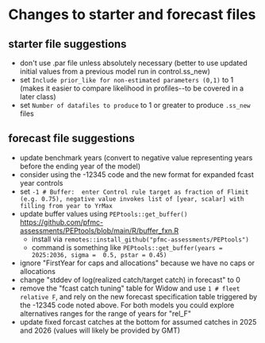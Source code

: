 # Changes to starter and forecast files

## starter file suggestions
* don't use .par file unless absolutely necessary (better to use updated initial values from a previous model run in control.ss_new)
* set `Include prior_like for non-estimated parameters (0,1)` to 1 (makes it easier to compare likelihood in profiles--to be covered in a later class) 
* set `Number of datafiles to produce` to 1 or greater to produce `.ss_new` files

## forecast file suggestions
* update benchmark years (convert to negative value representing years before the ending year of the model)
* consider using the -12345 code and the new format for expanded fcast year controls
* set `-1 # Buffer:  enter Control rule target as fraction of Flimit (e.g. 0.75), negative value invokes list of [year, scalar] with filling from year to YrMax` 
* update buffer values using `PEPtools::get_buffer()` https://github.com/pfmc-assessments/PEPtools/blob/main/R/buffer_fxn.R
  * install via `remotes::install_github("pfmc-assessments/PEPtools")`
  * command is something like `PEPtools::get_buffer(years = 2025:2036, sigma = 
     0.5, pstar = 0.45)`
* ignore "FirstYear for caps and allocations" because we have no caps or allocations
* change "stddev of log(realized catch/target catch) in forecast" to 0
* remove the "fcast catch tuning" table for Widow and use `1 # fleet relative F`, and rely on the new forecast specification table triggered by the -12345 code noted above. For both models you could explore alternatives ranges for the range of years for "rel_F"
* update fixed forcast catches at the bottom for assumed catches in 2025 and 2026 (values will likely be provided by GMT)
